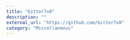 ```yaml
---
title: "bittor7x0"
description: ""
external_url: "https://github.com/bittor7x0"
category: "Miscellaneous"
---
```


